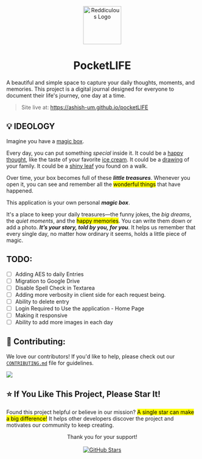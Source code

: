 <p align="center"><img src="https://github.com/user-attachments/assets/0e4074cb-d36f-4d66-b9b5-7874374dd7bd" width="100" alt="Reddiculous Logo"></p>
<div align="center">
<h1>PocketLIFE</h1>
</div>

A beautiful and simple space to capture your daily thoughts, moments, and memories. This project is a digital journal designed for everyone to document their life's journey, one day at a time.
> Site live at: https://ashish-um.github.io/pocketLIFE

## 💡 IDEOLOGY

Imagine you have a <ins>magic box</ins>.

Every day, you can put something *special* inside it. It could be a <ins>happy thought</ins>, like the taste of your favorite <ins>ice cream</ins>. It could be a <ins>drawing</ins> of your family. It could be a <ins>shiny leaf</ins> you found on a walk.

Over time, your box becomes full of these ***little treasures***. Whenever you open it, you can see and remember all the <mark>wonderful things</mark> that have happened.

This application is your own personal ***magic box***.

It's a place to keep your daily treasures—the funny jokes, the *big dreams*, the *quiet moments*, and the <mark>happy memories</mark>. You can write them down or add a photo. ***It’s your story, told by you, for you***. It helps us remember that every single day, no matter how ordinary it seems, holds a little piece of magic.


## TODO:
- [ ] Adding AES to daily Entries
- [ ] Migration to Google Drive
- [ ] Disable Spell Check in Textarea
- [ ] Adding more verbosity in client side for each request being.
- [ ] Ability to delete entry
- [ ] Login Required to Use the application - Home Page
- [ ] Making it responsive
- [ ] Ability to add more images in each day

## 🤝 Contributing:

We love our contributors! If you'd like to help, please check out our [`CONTRIBUTING.md`](https://github.com/ashish-um/pocketLIFE/blob/main/CONTRIBUTE.md) file for guidelines.

<a href="https://github.com/ashish-um/pocketLIFE/graphs/contributors">
  <img src="https://contrib.rocks/image?repo=ashish-um/pocketLIFE" />
</a>

## ⭐ If You Like This Project, Please Star It!

Found this project helpful or believe in our mission? <mark>A single star can make a big difference!</mark> It helps other developers discover the project and motivates our community to keep creating.

<p align="center">
  Thank you for your support!
  <br>
  <br>
  <a href="https://github.com/ashish-um/pocketLIFE/stargazers">
    <img src="https://img.shields.io/github/stars/ashish-um/pocketLIFE?style=for-the-badge&logo=github&color=FFC107&logoColor=white" alt="GitHub Stars">
  </a>
</p>


